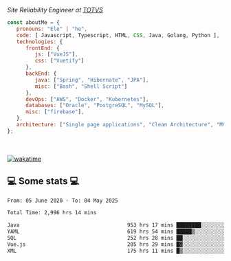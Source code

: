 <p><em>Site Reliability Engineer at <a href="https://www.totvs.com/">TOTVS</a></br>
</em></p>


```javascript
const aboutMe = {
   pronouns: "Ele" | "he",
   code: [ Javascript, Typescript, HTML, CSS, Java, Golang, Python ],
   technologies: {
      frontEnd: {
         js: ["VueJS"],
         css: ["Vuetify"]
      },
      backEnd: {
         java: ["Spring", "Hibernate", "JPA"],
         misc: ["Bash", "Shell Script"]
      },
      devOps: ["AWS", "Docker", "Kubernetes"],
      databases: ["Oracle", "PostgreSQL", "MySQL"],
      misc: ["firebase"],
   },
   architecture: ["Single page applications", "Clean Architecture", "MVC", "Microservices"],
};
```
</br></br>
[![wakatime](https://wakatime.com/badge/user/a3a8ed06-d304-4d6b-bc86-4adc418cdea7.svg)](https://wakatime.com/@a3a8ed06-d304-4d6b-bc86-4adc418cdea7)
<h2>💻 Some stats 💻</h2>

<!--START_SECTION:waka-->

```txt
From: 05 June 2020 - To: 04 May 2025

Total Time: 2,996 hrs 14 mins

Java                                   953 hrs 17 mins ████████░░░░░░░░░░░░░░░░░   31.82 %
YAML                                   619 hrs 54 mins █████▒░░░░░░░░░░░░░░░░░░░   20.69 %
SQL                                    252 hrs 28 mins ██░░░░░░░░░░░░░░░░░░░░░░░   08.43 %
Vue.js                                 205 hrs 29 mins █▓░░░░░░░░░░░░░░░░░░░░░░░   06.86 %
XML                                    175 hrs 11 mins █▒░░░░░░░░░░░░░░░░░░░░░░░   05.85 %
```

<!--END_SECTION:waka-->
